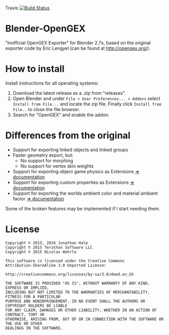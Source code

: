 Travis [![Build Status](https://travis-ci.org/Squareys/Blender-OpenGEX.svg?branch=master)](https://travis-ci.org/Squareys/Blender-OpenGEX)
# Blender-OpenGEX
"Inofficial OpenGEX Exporter" for Blender 2.7x, based on the original exporter code by Eric Lengyel (can be found at http://opengex.org/).

# How to install

Install instructions for all operating systems:
 1. Download the latest release as a .zip from "releases".
 2. Open Blender and under `File > User Preferences... > Addons` select `Install from File...` and locate the zip file.
 Finally click `Install from File..` to close the file browser.
 3. Search for "OpenGEX" and enable the addon.

# Differences from the original

* Support for exporting linked objects and linked groups
* Faster geometry export, but:
  * No support for morphing
  * No support for vertex skin weights
* Support for exporting object game physics as Extensions [=> documentation](https://github.com/Squareys/Blender-OpenGEX/wiki/PhysicsMaterial-Extension)
* Support for exporting custom properties as Extensions [=> documentation](https://github.com/Squareys/Blender-OpenGEX/wiki/Property-Extension)
* Support for exporting the worlds ambient color and material ambient factor [=> documentation](https://github.com/Squareys/Blender-OpenGEX/wiki/Ambient-Colors)

Some of the broken features may be implemented if I start needing them.

# License

```
Copyright © 2015, 2016 Jonathan Hale
Copyright © 2015 Terathon Software LLC
Copyright © 2015 Nicolas Wehrle

This software is licensed under the Creative Commons
Attribution-ShareAlike 3.0 Unported License:

http://creativecommons.org/licenses/by-sa/3.0/deed.en_US

THE SOFTWARE IS PROVIDED "AS IS", WITHOUT WARRANTY OF ANY KIND, EXPRESS OR IMPLIED,
INCLUDING BUT NOT LIMITED TO THE WARRANTIES OF MERCHANTABILITY, FITNESS FOR A PARTICULAR
PURPOSE AND NONINFRINGEMENT. IN NO EVENT SHALL THE AUTHORS OR COPYRIGHT HOLDERS BE LIABLE
FOR ANY CLAIM, DAMAGES OR OTHER LIABILITY, WHETHER IN AN ACTION OF CONTRACT, TORT OR
OTHERWISE, ARISING FROM, OUT OF OR IN CONNECTION WITH THE SOFTWARE OR THE USE OR OTHER
DEALINGS IN THE SOFTWARE.
```
